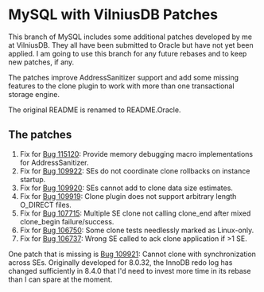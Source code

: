 # MySQL with VilniusDB Patches

This branch of MySQL includes some additional patches developed by me at
VilniusDB. They all have been submitted to Oracle but have not yet been applied.
I am going to use this branch for any future rebases and to keep new patches, if
any.

The patches improve AddressSanitizer support and add some missing features to
the clone plugin to work with more than one transactional storage engine.

The original README is renamed to README.Oracle.

## The patches

1. Fix for [Bug 115120](https://bugs.mysql.com/bug.php?id=115120): Provide
   memory debugging macro implementations for AddressSanitizer.
1. Fix for [Bug 109922](https://bugs.mysql.com/bug.php?id=109922): SEs do not
   coordinate clone rollbacks on instance startup.
1. Fix for [Bug 109920](https://bugs.mysql.com/bug.php?id=109920): SEs cannot
   add to clone data size estimates.
1. Fix for [Bug 109919](https://bugs.mysql.com/bug.php?id=109919): Clone plugin
   does not support arbitrary length O_DIRECT files.
1. Fix for [Bug 107715](https://bugs.mysql.com/bug.php?id=107715): Multiple SE
   clone not calling clone_end after mixed clone_begin failure/success.
1. Fix for [Bug 106750](https://bugs.mysql.com/bug.php?id=106750): Some clone
   tests needlessly marked as Linux-only.
1. Fix for [Bug 106737](https://bugs.mysql.com/bug.php?id=106737): Wrong SE
   called to ack clone application if >1 SE.

One patch that is missing is [Bug
109921](https://bugs.mysql.com/bug.php?id=109921): Cannot clone with
synchronization across SEs. Originally developed for 8.0.32, the InnoDB redo log
has changed sufficiently in 8.4.0 that I'd need to invest more time in its
rebase than I can spare at the moment.
